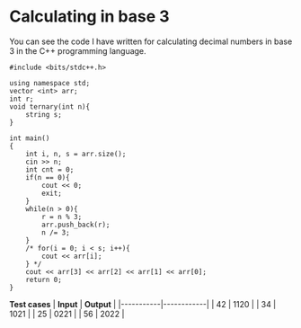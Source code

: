 # Calculating in base 3

You can see the code I have written for calculating decimal numbers in base 3 in the C++ programming language. 

```
#include <bits/stdc++.h>

using namespace std;
vector <int> arr;
int r;
void ternary(int n){
    string s;
}

int main()
{
    int i, n, s = arr.size();
    cin >> n;
    int cnt = 0;
    if(n == 0){
        cout << 0;
        exit;
    }
    while(n > 0){
        r = n % 3;
        arr.push_back(r);
        n /= 3;
    }
    /* for(i = 0; i < s; i++){
        cout << arr[i];
    } */
    cout << arr[3] << arr[2] << arr[1] << arr[0];
    return 0;
}
```

**Test cases**
| **Input** | **Output** |
|-----------|------------|
| 42        | 1120       |
| 34        | 1021       |
| 25        | 0221       |
| 56        | 2022       |
